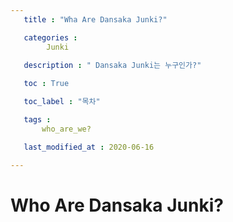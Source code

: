 ```yaml
---
   title : "Wha Are Dansaka Junki?" 

   categories : 
        Junki
   
   description : " Dansaka Junki는 누구인가?"

   toc : True

   toc_label : "목차"

   tags : 
       who_are_we?

   last_modified_at : 2020-06-16

---
```

# Who Are Dansaka Junki?






